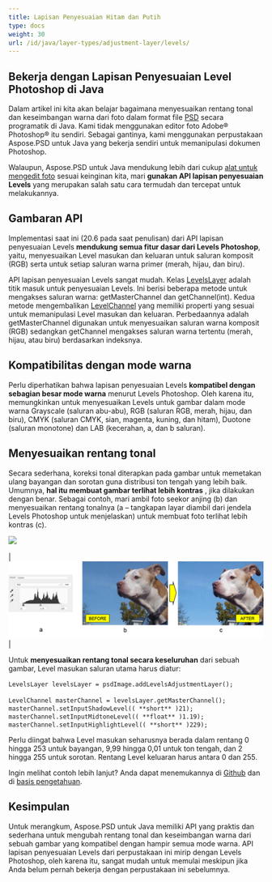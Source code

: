 ```yaml
---
title: Lapisan Penyesuaian Hitam dan Putih
type: docs
weight: 30
url: /id/java/layer-types/adjustment-layer/levels/
---
```


## Bekerja dengan Lapisan Penyesuaian Level Photoshop di Java

Dalam artikel ini kita akan belajar bagaimana menyesuaikan rentang tonal dan keseimbangan warna dari foto dalam format file [PSD](/psd/id/java/psd-format/) secara programatik di Java. Kami tidak menggunakan editor foto Adobe® Photoshop® itu sendiri. Sebagai gantinya, kami menggunakan perpustakaan Aspose.PSD untuk Java yang bekerja sendiri untuk memanipulasi dokumen Photoshop.

Walaupun, Aspose.PSD untuk Java mendukung lebih dari cukup [alat untuk mengedit foto](/psd/id/java/manipulating-images/) sesuai keinginan kita, mari **gunakan API lapisan penyesuaian Levels** yang merupakan salah satu cara termudah dan tercepat untuk melakukannya.

## Gambaran API

Implementasi saat ini (20.6 pada saat penulisan) dari API lapisan penyesuaian Levels **mendukung semua fitur dasar dari Levels Photoshop**, yaitu, menyesuaikan Level masukan dan keluaran untuk saluran komposit (RGB) serta untuk setiap saluran warna primer (merah, hijau, dan biru).

API lapisan penyesuaian Levels sangat mudah. Kelas [LevelsLayer](https://reference.aspose.com/psd/java/com.aspose.psd.fileformats.psd.layers.adjustmentlayers/LevelsLayer) adalah titik masuk untuk penyesuaian Levels. Ini berisi beberapa metode untuk mengakses saluran warna: getMasterChannel dan getChannel(int). Kedua metode mengembalikan [LevelChannel](https://reference.aspose.com/psd/java/com.aspose.psd.fileformats.psd.layers.layerresources/LevelChannel) yang memiliki properti yang sesuai untuk memanipulasi Level masukan dan keluaran. Perbedaannya adalah getMasterChannel digunakan untuk menyesuaikan saluran warna komposit (RGB) sedangkan getChannel mengakses saluran warna tertentu (merah, hijau, atau biru) berdasarkan indeksnya.

## Kompatibilitas dengan mode warna

Perlu diperhatikan bahwa lapisan penyesuaian Levels **kompatibel dengan sebagian besar mode warna** menurut Levels Photoshop. Oleh karena itu, memungkinkan untuk menyesuaikan Levels untuk gambar dalam mode warna Grayscale (saluran abu-abu), RGB (saluran RGB, merah, hijau, dan biru), CMYK (saluran CMYK, sian, magenta, kuning, dan hitam), Duotone (saluran monotone) dan LAB (kecerahan, a, dan b saluran).

## Menyesuaikan rentang tonal

Secara sederhana, koreksi tonal diterapkan pada gambar untuk memetakan ulang bayangan dan sorotan guna distribusi ton tengah yang lebih baik. Umumnya, **hal itu membuat gambar terlihat lebih kontras** , jika dilakukan dengan benar. Sebagai contoh, mari ambil foto seekor anjing (b) dan menyesuaikan rentang tonalnya (a – tangkapan layar diambil dari jendela Levels Photoshop untuk menjelaskan) untuk membuat foto terlihat lebih kontras (c).

![](RackMultipart20200821-4-1x13l6z_html_8fc7fa6738d8d302.png)

|![Gambar 1 Lapisan Levels](levels-adjustment-figure-1.png)|

Untuk **menyesuaikan rentang tonal secara keseluruhan** dari sebuah gambar, Level masukan saluran utama harus diatur:

    LevelsLayer levelsLayer = psdImage.addLevelsAdjustmentLayer();

    LevelChannel masterChannel = levelsLayer.getMasterChannel();
    masterChannel.setInputShadowLevel(( **short** )21);
    masterChannel.setInputMidtoneLevel(( **float** )1.19);
    masterChannel.setInputHighlightLevel(( **short** )229);

Perlu diingat bahwa Level masukan seharusnya berada dalam rentang 0 hingga 253 untuk bayangan, 9,99 hingga 0,01 untuk ton tengah, dan 2 hingga 255 untuk sorotan. Rentang Level keluaran harus antara 0 dan 255.

Ingin melihat contoh lebih lanjut? Anda dapat menemukannya di [Github](https://github.com/aspose-psd/Aspose.PSD-for-Java) dan di [basis pengetahuan](https://docs.aspose.com/display/psdjava/Manipulating+Photoshop+Formats#ManipulatingPhotoshopFormats-AddLevelAdjustmentLayers).

## Kesimpulan

Untuk merangkum, Aspose.PSD untuk Java memiliki API yang praktis dan sederhana untuk mengubah rentang tonal dan keseimbangan warna dari sebuah gambar yang kompatibel dengan hampir semua mode warna. API lapisan penyesuaian Levels dari perpustakaan ini mirip dengan Levels Photoshop, oleh karena itu, sangat mudah untuk memulai meskipun jika Anda belum pernah bekerja dengan perpustakaan ini sebelumnya.
